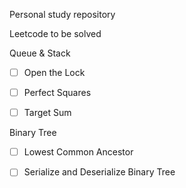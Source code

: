  Personal study repository



Leetcode to be solved

Queue & Stack

- [ ] Open the Lock

- [ ] Perfect Squares

- [ ] Target Sum

Binary Tree

- [ ] Lowest Common Ancestor

- [ ] Serialize and Deserialize Binary Tree

 

